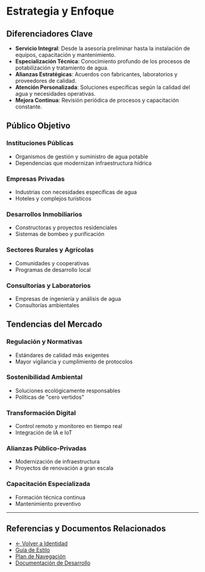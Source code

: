 # Estrategia y Enfoque

## Diferenciadores Clave

- **Servicio Integral**: Desde la asesoría preliminar hasta la instalación de equipos, capacitación y mantenimiento.
- **Especialización Técnica**: Conocimiento profundo de los procesos de potabilización y tratamiento de agua.
- **Alianzas Estratégicas**: Acuerdos con fabricantes, laboratorios y proveedores de calidad.
- **Atención Personalizada**: Soluciones específicas según la calidad del agua y necesidades operativas.
- **Mejora Continua**: Revisión periódica de procesos y capacitación constante.

## Público Objetivo

### Instituciones Públicas
- Organismos de gestión y suministro de agua potable
- Dependencias que modernizan infraestructura hídrica

### Empresas Privadas
- Industrias con necesidades específicas de agua
- Hoteles y complejos turísticos

### Desarrollos Inmobiliarios
- Constructoras y proyectos residenciales
- Sistemas de bombeo y purificación

### Sectores Rurales y Agrícolas
- Comunidades y cooperativas
- Programas de desarrollo local

### Consultorías y Laboratorios
- Empresas de ingeniería y análisis de agua
- Consultorías ambientales

## Tendencias del Mercado

### Regulación y Normativas
- Estándares de calidad más exigentes
- Mayor vigilancia y cumplimiento de protocolos

### Sostenibilidad Ambiental
- Soluciones ecológicamente responsables
- Políticas de "cero vertidos"

### Transformación Digital
- Control remoto y monitoreo en tiempo real
- Integración de IA e IoT

### Alianzas Público-Privadas
- Modernización de infraestructura
- Proyectos de renovación a gran escala

### Capacitación Especializada
- Formación técnica continua
- Mantenimiento preventivo

---

## Referencias y Documentos Relacionados

- [← Volver a Identidad](identity.md)
- [Guía de Estilo](branding/style.md)
- [Plan de Navegación](../plan/navegacion/plan_navegacion.md)
- [Documentación de Desarrollo](../development/navigation/plan_navegacion.md)